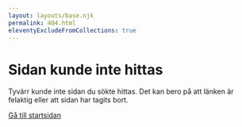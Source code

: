 ```yaml
---
layout: layouts/base.njk
permalink: 404.html
eleventyExcludeFromCollections: true
---
```


# Sidan kunde inte hittas

Tyvärr kunde inte sidan du sökte hittas. Det kan bero på att länken är felaktig eller att sidan har tagits bort.

[Gå till startsidan](/)

<!--

Read more: https://www.11ty.dev/docs/quicktips/not-found/

This will work for both GitHub pages and Netlify:

* https://help.github.com/articles/creating-a-custom-404-page-for-your-github-pages-site/
* https://www.netlify.com/docs/redirects/#custom-404

-->
